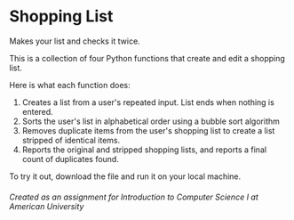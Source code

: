 # Shopping List

Makes your list and checks it twice.

This is a collection of four Python functions that create and edit a shopping list.  

Here is what each function does:    
  1) Creates a list from a user's repeated input. List ends when nothing is entered.    
  2) Sorts the user's list in alphabetical order using a bubble sort algorithm    
  3) Removes duplicate items from the user's shopping list to create a list stripped of identical items.    
  4) Reports the original and stripped shopping lists, and reports a final count of duplicates found.   
  
  To try it out, download the file and run it on your local machine.
  
###### Created as an assignment for Introduction to Computer Science I at American University
